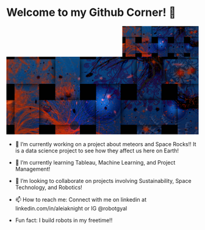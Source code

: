 # Welcome to my Github Corner! 👋



<img align='right' src='Interwoven.jpg' width='200"'>

![img](Interwoven.jpg)

- 🔭 I’m currently working on a project about meteors and Space Rocks!! It is a data science project to see how they affect us here on Earth!

- 🌱 I’m currently learning Tableau, Machine Learning, and Project Management!

- 👯 I’m looking to collaborate on projects involving Sustainability, Space Technology, and Robotics!

- 📫 How to reach me: Connect with me on linkedin at linkedin.com/in/aleiaknight or IG @robotgyal

- Fun fact: I build robots in my freetime!!


<!--
**RobotGyal/robotgyal** is a ✨ _special_ ✨ repository because its `README.md` (this file) appears on your GitHub profile.

Here are some ideas to get you started:

- 🔭 I’m currently working on ...
- 🌱 I’m currently learning ...
- 👯 I’m looking to collaborate on ...
- 🤔 I’m looking for help with ...
- 💬 Ask me about ...
- 📫 How to reach me: ...
- 😄 Pronouns: ...
- ⚡ Fun fact: ...
-->
